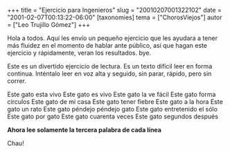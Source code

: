 +++
title = "Ejercicio para Ingenieros"
slug = "20010207001322102"
date = "2001-02-07T00:13:22-06:00"
[taxonomies]
tema = ["ChorosViejos"]
autor = ["Leo Trujillo Gómez"]
+++

Hola a todos.
Aquí les envío un pequeño ejercicio que les ayudara a tener más fluidez
en el momento de hablar ante público, así que hagan este ejercicio y
rápidamente, veran los resultados. bye.

Este es un divertido ejercicio de lectura. Es un texto difícil leer en
forma continua. Inténtalo leer en voz alta y seguido, sin parar, rápido,
pero sin correr.

Este gato esta vivo
Este gato es vivo
Este gato la ve fácil
Este gato forma círculos
Este gato de mi casa
Este gato tener fiebre
Este gato a la hora
Este gato un rato
Este gato péndejo péndejo gato
Este gato entretenido el sólo
Este gato por gato
Este gato cuarenta veces
Este gato segundos después

**Ahora lee solamente la tercera palabra de cada línea**

Chau!
